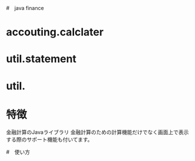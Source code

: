 
#　java finance

# accouting.calclater
# util.statement
# util.

# 特徴
金融計算のJavaライブラリ
金融計算のための計算機能だけでなく画面上で表示する際のサポート機能も付いてます。

#　使い方